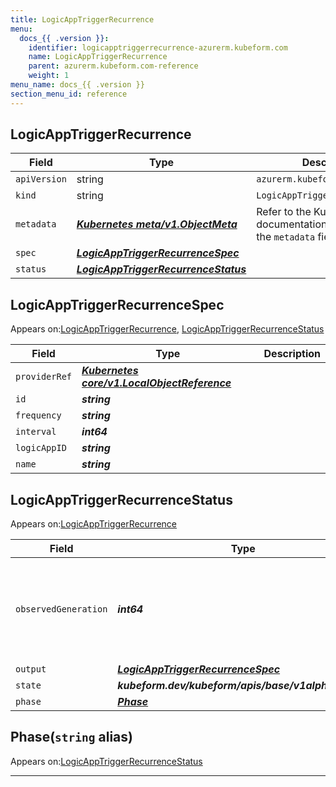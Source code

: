 ```yaml
---
title: LogicAppTriggerRecurrence
menu:
  docs_{{ .version }}:
    identifier: logicapptriggerrecurrence-azurerm.kubeform.com
    name: LogicAppTriggerRecurrence
    parent: azurerm.kubeform.com-reference
    weight: 1
menu_name: docs_{{ .version }}
section_menu_id: reference
---
```


## LogicAppTriggerRecurrence
| Field | Type | Description |
| ------ | ----- | ----------- |
| `apiVersion` | string | `azurerm.kubeform.com/v1alpha1` |
|    `kind` | string | `LogicAppTriggerRecurrence` |
| `metadata` | ***[Kubernetes meta/v1.ObjectMeta](https://kubernetes.io/docs/reference/generated/kubernetes-api/v1.13/#objectmeta-v1-meta)***|Refer to the Kubernetes API documentation for the fields of the `metadata` field.|
| `spec` | ***[LogicAppTriggerRecurrenceSpec](#logicapptriggerrecurrencespec)***||
| `status` | ***[LogicAppTriggerRecurrenceStatus](#logicapptriggerrecurrencestatus)***||
## LogicAppTriggerRecurrenceSpec

Appears on:[LogicAppTriggerRecurrence](#logicapptriggerrecurrence), [LogicAppTriggerRecurrenceStatus](#logicapptriggerrecurrencestatus)

| Field | Type | Description |
| ------ | ----- | ----------- |
| `providerRef` | ***[Kubernetes core/v1.LocalObjectReference](https://kubernetes.io/docs/reference/generated/kubernetes-api/v1.13/#localobjectreference-v1-core)***||
| `id` | ***string***||
| `frequency` | ***string***||
| `interval` | ***int64***||
| `logicAppID` | ***string***||
| `name` | ***string***||
## LogicAppTriggerRecurrenceStatus

Appears on:[LogicAppTriggerRecurrence](#logicapptriggerrecurrence)

| Field | Type | Description |
| ------ | ----- | ----------- |
| `observedGeneration` | ***int64***| ***(Optional)*** Resource generation, which is updated on mutation by the API Server.|
| `output` | ***[LogicAppTriggerRecurrenceSpec](#logicapptriggerrecurrencespec)***| ***(Optional)*** |
| `state` | ***kubeform.dev/kubeform/apis/base/v1alpha1.State***| ***(Optional)*** |
| `phase` | ***[Phase](#phase)***| ***(Optional)*** |
## Phase(`string` alias)

Appears on:[LogicAppTriggerRecurrenceStatus](#logicapptriggerrecurrencestatus)

---
